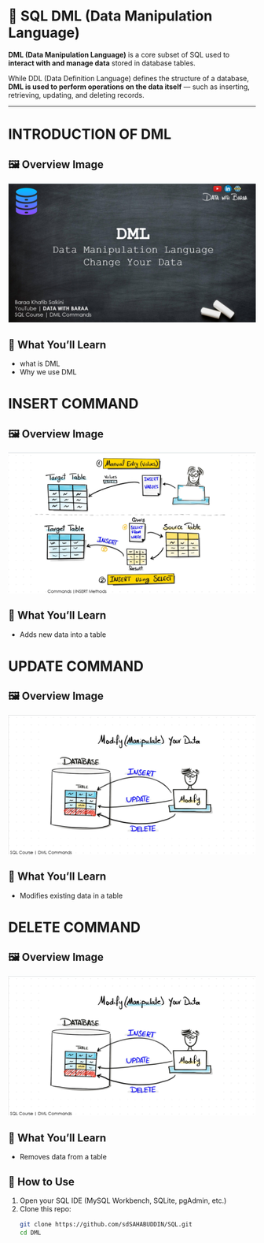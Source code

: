 # 📘 SQL DML (Data Manipulation Language)

**DML (Data Manipulation Language)** is a core subset of SQL used to **interact with and manage data** stored in database tables.

While DDL (Data Definition Language) defines the structure of a database, **DML is used to perform operations on the data itself** — such as inserting, retrieving, updating, and deleting records.

---

# INTRODUCTION OF DML

## 🖼️ Overview Image

![SQL Select Preview](./assets/introduction.png)

## 🧠 What You’ll Learn
-  what is DML 
-  Why we use DML

# INSERT COMMAND

## 🖼️ Overview Image

![SQL Select Preview](./assets/insert.png)

## 🧠 What You’ll Learn
-  Adds new data into a table

# UPDATE COMMAND

## 🖼️ Overview Image

![SQL Select Preview](./assets/update.png)

## 🧠 What You’ll Learn
-  Modifies existing data in a table

# DELETE COMMAND

## 🖼️ Overview Image

![SQL Select Preview](./assets/update.png)

## 🧠 What You’ll Learn
-  Removes data from a table


## 🚀 How to Use

1. Open your SQL IDE (MySQL Workbench, SQLite, pgAdmin, etc.)
2. Clone this repo:
   ```bash
   git clone https://github.com/sdSAHABUDDIN/SQL.git
   cd DML
